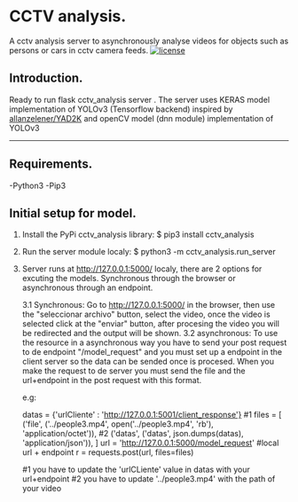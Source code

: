 # CCTV analysis.

A cctv analysis server to asynchronously analyse videos for objects such as persons or cars in cctv camera feeds.
[![license](https://img.shields.io/github/license/mashape/apistatus.svg)](LICENSE)

## Introduction.

Ready to run flask cctv_analysis server .
The server uses KERAS model implementation of YOLOv3 (Tensorflow backend) inspired by [allanzelener/YAD2K](https://github.com/allanzelener/YAD2K) and openCV model (dnn module) implementation of YOLOv3

---

## Requirements.

-Python3
-Pip3

## Initial setup for model.

1. Install the PyPi cctv_analysis library:
    $ pip3 install cctv_analysis 
2. Run the server module localy:
    $ python3 -m cctv_analysis.run_server
3. Server runs at http://127.0.0.1:5000/ localy, there are 2 options for excuting the models. Synchronous through the browser or asynchronous through an endpoint.

    3.1 Synchronous: Go to http://127.0.0.1:5000/ in the browser, then use the "seleccionar archivo" button, select the video, once the video is selected click at the "enviar" button, after procesing the video you will be redirected and the output will be shown.
    3.2 asynchronous: To use the resource in a asynchronous way you have to send your post request to de endpoint "/model_request" and you must set up a endpoint in the client server so the data can be sended once is procesed. When you make the request to de server you must send the file and the url+endpoint in the post request with this format. 
    
    e.g:

    datas = {'urlCliente' : 'http://127.0.0.1:5001/client_response'}                        #1
    files = [
        ('file', ('../people3.mp4', open('../people3.mp4', 'rb'), 'application/octet')),    #2
        ('datas', ('datas', json.dumps(datas), 'application/json')),
    ]
    url = 'http://127.0.0.1:5000/model_request' #local url + endpoint
    r = requests.post(url, files=files)

    #1 you have to update the 'urlCLiente' value in datas with your url+endpoint 
    #2 you have to update '../people3.mp4' with the path of your video


